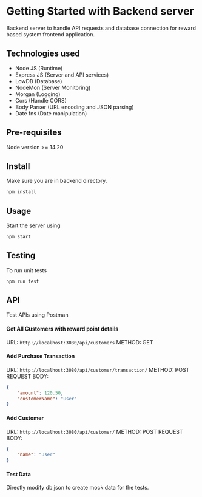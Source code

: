 # Getting Started with Backend server
Backend server to handle API requests and database connection for reward based system frontend application.

## Technologies used
- Node JS (Runtime)
- Express JS (Server and API services)
- LowDB (Database)
- NodeMon (Server Monitoring)
- Morgan (Logging)
- Cors (Handle CORS)
- Body Parser (URL encoding and JSON parsing)
- Date fns (Date manipulation)

## Pre-requisites
Node version >= 14.20

## Install
Make sure you are in backend directory.

```sh
npm install
```

## Usage
Start the server using

```sh
npm start
```

## Testing
To run unit tests

```sh
npm run test
```

## API
Test APIs using Postman

#### Get All Customers with reward point details
URL: `http://localhost:3080/api/customers`
METHOD: GET

#### Add Purchase Transaction
URL: `http://localhost:3080/api/customer/transaction/`
METHOD: POST
REQUEST BODY: 
```json
{
    "amount": 120.50,
    "customerName": "User"
}
```

#### Add Customer
URL: `http://localhost:3080/api/customer/`
METHOD: POST
REQUEST BODY: 
```json
{
    "name": "User"
}
```

#### Test Data
Directly modify db.json to create mock data for the tests.